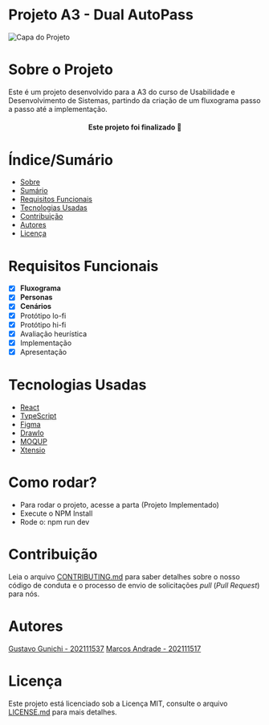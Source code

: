 # Projeto A3 - Dual AutoPass


![Capa do Projeto](https://v8.tech/wp-content/uploads/2022/11/namidia10.jpg)

# Sobre o Projeto

Este é um projeto desenvolvido para a A3 do curso de Usabilidade e Desenvolvimento de Sistemas, partindo da criação de um fluxograma passo a passo até a implementação.

<h4 align="center"> 
	Este projeto foi finalizado 🚀
</h4>

# Índice/Sumário

* [Sobre](#sobre-o-projeto)
* [Sumário](#índice/sumário)
* [Requisitos Funcionais](#requisitos-funcionais)
* [Tecnologias Usadas](#tecnologias-usadas)
* [Contribuição](#contribuição)
* [Autores](#autores)
* [Licença](#licença)
<!-- * [Agradecimentos](#agradecimentos) -->


# Requisitos Funcionais 

- [x] **Fluxograma**
- [x] **Personas**
- [x] **Cenários**
- [x] Protótipo lo-fi
- [x] Protótipo hi-fi
- [x] Avaliação heurística
- [x] Implementação
- [x] Apresentação

# Tecnologias Usadas

- [React](https://pt-br.reactjs.org/)
- [TypeScript](https://www.typescriptlang.org/)
- [Figma](https://www.figma.com/)
- [DrawIo](https://app.diagrams.net/)
- [MOQUP](https://moqups.com)
- [Xtensio](https://xtensio.com)

# Como rodar?

- Para rodar o projeto, acesse a parta (Projeto Implementado)
- Execute o NPM Install
- Rode o: npm run dev


# Contribuição

Leia o arquivo [CONTRIBUTING.md](CONTRIBUTING.md) para saber detalhes sobre o nosso código de conduta e o processo de envio de solicitações *pull* (*Pull Request*) para nós.

# Autores

[Gustavo Gunichi - 202111537](https://github.com/gunichi)
[Marcos Andrade - 202111517](https://github.com/Marcos-Andrade)


# Licença

Este projeto está licenciado sob a Licença MIT,  consulte o arquivo [LICENSE.md](LICENSE.md) para mais detalhes.
